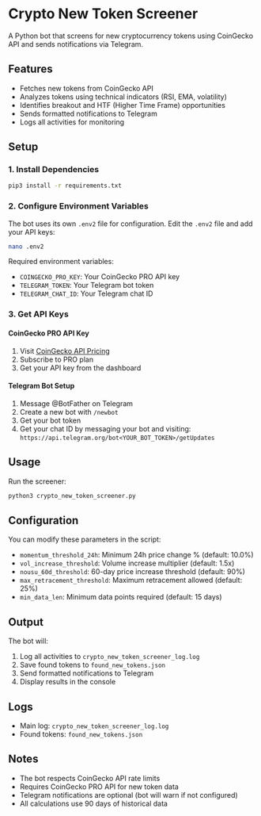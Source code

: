 # Crypto New Token Screener

A Python bot that screens for new cryptocurrency tokens using CoinGecko API and sends notifications via Telegram.

## Features

- Fetches new tokens from CoinGecko API
- Analyzes tokens using technical indicators (RSI, EMA, volatility)
- Identifies breakout and HTF (Higher Time Frame) opportunities
- Sends formatted notifications to Telegram
- Logs all activities for monitoring

## Setup

### 1. Install Dependencies

```bash
pip3 install -r requirements.txt
```

### 2. Configure Environment Variables

The bot uses its own `.env2` file for configuration. Edit the `.env2` file and add your API keys:

```bash
nano .env2
```

Required environment variables:
- `COINGECKO_PRO_KEY`: Your CoinGecko PRO API key
- `TELEGRAM_TOKEN`: Your Telegram bot token
- `TELEGRAM_CHAT_ID`: Your Telegram chat ID

### 3. Get API Keys

#### CoinGecko PRO API Key
1. Visit [CoinGecko API Pricing](https://www.coingecko.com/en/api/pricing)
2. Subscribe to PRO plan
3. Get your API key from the dashboard

#### Telegram Bot Setup
1. Message @BotFather on Telegram
2. Create a new bot with `/newbot`
3. Get your bot token
4. Get your chat ID by messaging your bot and visiting:
   `https://api.telegram.org/bot<YOUR_BOT_TOKEN>/getUpdates`

## Usage

Run the screener:

```bash
python3 crypto_new_token_screener.py
```

## Configuration

You can modify these parameters in the script:

- `momentum_threshold_24h`: Minimum 24h price change % (default: 10.0%)
- `vol_increase_threshold`: Volume increase multiplier (default: 1.5x)
- `nousu_60d_threshold`: 60-day price increase threshold (default: 90%)
- `max_retracement_threshold`: Maximum retracement allowed (default: 25%)
- `min_data_len`: Minimum data points required (default: 15 days)

## Output

The bot will:
1. Log all activities to `crypto_new_token_screener_log.log`
2. Save found tokens to `found_new_tokens.json`
3. Send formatted notifications to Telegram
4. Display results in the console

## Logs

- Main log: `crypto_new_token_screener_log.log`
- Found tokens: `found_new_tokens.json`

## Notes

- The bot respects CoinGecko API rate limits
- Requires CoinGecko PRO API for new token data
- Telegram notifications are optional (bot will warn if not configured)
- All calculations use 90 days of historical data
